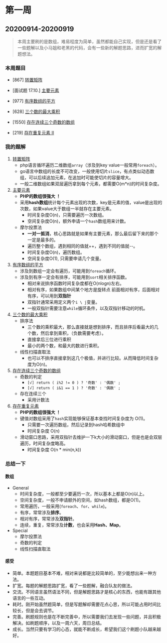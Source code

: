 # 第一周

## 20200914-20200919

> 本周主要刷的是数组，难易程度为简单，虽然都能自己实现，但是还是看了一些题解以及小马姐和老黑的代码，会有一些新的解题思路，进而扩宽的解题想法。

### 本周题目

-  [867] [转置矩阵](https://leetcode-cn.com/problems/transpose-matrix/description/)

-  [面试题 17.10.] [主要元素](https://leetcode-cn.com/problems/find-majority-element-lcci/)

-  [977] [有序数组的平方](https://leetcode-cn.com/problems/squares-of-a-sorted-array/description/)

-  [628] [三个数的最大乘积](https://leetcode-cn.com/problems/maximum-product-of-three-numbers/description/)

-  [1550] [存在连续三个奇数的数组](https://leetcode-cn.com/problems/three-consecutive-odds/description/)

-  [219] [存在重复元素 II](https://leetcode-cn.com/problems/contains-duplicate-ii/description/)


### 我的题解

1. [转置矩阵](../1-867转置矩阵.php)
   - php语言循环遍历二维数组`array`（涉及到key value一般常用`foreach`）。
   - go语言中数组的长度不可改变，一般使用切片`slice`，有点类似动态数组，可以后续追加元素，在追加时可能使切片的容量增大。
   - 一般二维数组如果双层遍历拿到每个元素，都需要O(m*n)的时间复杂度。
2. [主要元素](../2-面试题1710主要元素.php)
   - **PHP的数组很强大 ！**
   - 采用**hash数组**统计每个元素出现的次数，key是元素的值，value是出现的次数，如果value大于数组一半就存在主要元素。
     - 时间复杂度O(n)，只需要遍历一次数组。
     - 空间复杂度O(n)，额外申请一个`hash`数组用来计数。
   - 摩尔投票法
     - **一对一抵消**，核心思路就是如果有主要元素，那么最后留下来的那个一定是最多的。
     - 遍历整个数组，遇到相同的值就++，遇到不同的值就--。
     - 时间复杂度O(n)，遍历数组。
     - 空间复杂度O(1), 只需要申请几个变量。
3. [有序数组的平方](../3-977.有序数组的平方.php)
   - 涉及到数组一定会有遍历，可能用到`foreach`循环。
   - 涉及到有序一定会有排序，可能用到`sort`相关排序函数。
     - 相对来说排序函数时间复杂度都在O(nlogn)左右。
     - 相对有序，如果数组中间某个地方是旋转点 前面相对有序，后面相对有序，可以用到**双指针**
     - 双指针通常采用定义两个`i \ j`变量。
     - 一般双指针需要注意`while`循环条件，以及双指针移动的时机。
4. [三个数的最大乘积](../4-628.三个数的最大乘积.php)
   - 排序法
     - 三个数的乘积最大，那么直接就是想到排序，而且排序后看最大的几个数，然后拿到乘积，（负数需要考虑）。
     - 直接拿后三位进行乘积
     - 最小的两个数，和最大的数进行乘积。
   - 线性扫描直取法
     - 也可以不排序直接拿到这几个极值，并进行比较。从而降低时间复杂度为O(n)。
5. [存在连续三个奇数的数组](../5-1550.存在连续三个奇数的数组.php)
   - 奇数的判定 
     - `[√] return ( i%2 != 0 ) ? '奇数' : '偶数' ; `
     - `[√] return ( i&1 == 1 ) ? '奇数' : '偶数' ; `
   - 存在连续三个
     - 采用计数法
6. [存在重复元素](../6-219.存在重复元素-ii.php)
   - **PHP的数组很强大 ！**
   - 键值对数组采用了`hash`实现能够保证基本查找时间复杂度为 O(1)。
     - 只需要一次遍历数组，然后记录到hash哈希数组中
     - 时间复杂度 O(n)
   - 滑动窗口思路，采用双指针去维护一下k大小的滑动窗口，但是也是会双层遍历，时间复杂度略高。
     - 时间复杂度 O(n * min(n,k))


### 总结一下

#### 数组

- General
  - 时间复杂度，一般都至少要遍历一次，所以基本上都是O(n)以上。
  - 空间复杂度，一般不申请额外的空间，如hash数组，都是O(1)。
  - 常用遍历，一般采用(`foreach`、`for`、`while`)。
  - 有序，常常涉及**排序**。
  - 相对有序，常常涉及**双指针**。
  - 连续，重复，常常涉及**计数**，也会采用**Hash、Map**。
- Special
  - 摩尔投票法
  - 奇数的判定
  - 线性扫描直取法

#### 感受

- 简单。本题题目基本不难，相对来说都是比较简单的，至少能想出来一种方法。
- 扩宽。每题的解题思路扩宽，看了一些题解，融合队友的做法。
- 交流。不同语言虽然语法不同，但是解题思路才是核心的东西，也能有跟其他语言的一些互动。
- 耗时。刚开始虽然题简单，但是写题解却需要花点心思，所以可能占用时间比较长，但是会去调节。
- 完善。刷题规则也是在不断完善中，所以需要我们去发现一些问题，并且积极解决。如刷题顺序，以及一周六天，周日总结。
- 成长。当然只要有学习的心态，就能不断成长，希望我们这个刷题小队越来越好。